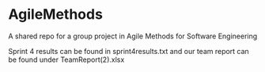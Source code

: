 # AgileMethods
A shared repo for a group project in Agile Methods for Software Engineering

Sprint 4 results can be found in sprint4results.txt and our team report can be found under TeamReport(2).xlsx
